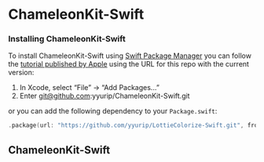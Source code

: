 # ChameleonKit-Swift

### Installing ChameleonKit-Swift

To install ChameleonKit-Swift using [Swift Package Manager](https://github.com/apple/swift-package-manager) you can follow the [tutorial published by Apple](https://developer.apple.com/documentation/xcode/adding_package_dependencies_to_your_app) using the URL for this repo with the current version:

1. In Xcode, select “File” → “Add Packages...”
1. Enter git@github.com:yyurip/ChameleonKit-Swift.git

or you can add the following dependency to your `Package.swift`:

```swift
.package(url: "https://github.com/yyurip/LottieColorize-Swift.git", from: "1.0.0")
```

## ChameleonKit-Swift

